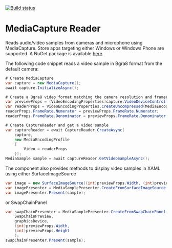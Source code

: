 [![Build status](https://ci.appveyor.com/api/projects/status/ix4eud7pf2w9p0gt?svg=true)](https://ci.appveyor.com/project/mmaitre314/mediacapturereader)

MediaCapture Reader
===================

Reads audio/video samples from cameras and microphone using MediaCapture. Store apps targeting either Windows or Windows Phone are supported. A NuGet package is available [here](http://www.nuget.org/packages/MMaitre.MediaCaptureReader/).

The following code snippet reads a video sample in Bgra8 format from the default camera:

```c#
# Create MediaCapture
var capture = new MediaCapture();
await capture.InitializeAsync();

# Create a Bgra8 video format matching the camera resolution and framerate
var previewProps = (VideoEncodingProperties)capture.VideoDeviceController.GetMediaStreamProperties(MediaStreamType.VideoPreview);
var readerProps = VideoEncodingProperties.CreateUncompressed(MediaEncodingSubtypes.Bgra8, previewProps.Width, previewProps.Height);
readerProps.FrameRate.Numerator = previewProps.FrameRate.Numerator;
readerProps.FrameRate.Denominator = previewProps.FrameRate.Denominator;

# Create CaptureReader and get a video sample
var captureReader = await CaptureReader.CreateAsync(
    capture, 
    new MediaEncodingProfile
    {
        Video = readerProps
    });
MediaSample sample = await captureReader.GetVideoSampleAsync();
```

The component also provides methods to display video samples in XAML using either SurfaceImageSource

```c#
var image = new SurfaceImageSource((int)previewProps.Width, (int)previewProps.Height);
var imagePresenter = MediaSamplePresenter.CreateFromSurfaceImageSource(image, graphicsDevice);
var imagePresenter.Present(sample);
```

or SwapChainPanel

```c#
var swapChainPresenter = MediaSamplePresenter.CreateFromSwapChainPanel(
    SwapChainPreview,
    graphicsDevice,
    (int)previewProps.Width,
    (int)previewProps.Height
    );
swapChainPresenter.Present(sample);
```
